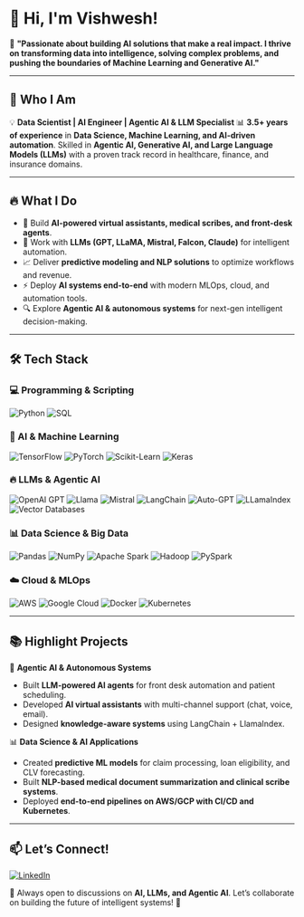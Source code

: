 # 👋 Hi, I'm Vishwesh!

🚀 **"Passionate about building AI solutions that make a real impact. I thrive on transforming data into intelligence, solving complex problems, and pushing the boundaries of Machine Learning and Generative AI."**

---

## 🌟 Who I Am

💡 **Data Scientist | AI Engineer | Agentic AI & LLM Specialist**
📊 **3.5+ years of experience** in **Data Science, Machine Learning, and AI-driven automation**. Skilled in **Agentic AI, Generative AI, and Large Language Models (LLMs)** with a proven track record in healthcare, finance, and insurance domains.

---

## 🔥 What I Do

* 🤖 Build **AI-powered virtual assistants, medical scribes, and front-desk agents**.
* 🧠 Work with **LLMs (GPT, LLaMA, Mistral, Falcon, Claude)** for intelligent automation.
* 📈 Deliver **predictive modeling and NLP solutions** to optimize workflows and revenue.
* ⚡ Deploy **AI systems end-to-end** with modern MLOps, cloud, and automation tools.
* 🔍 Explore **Agentic AI & autonomous systems** for next-gen intelligent decision-making.

---

## 🛠 Tech Stack

### 💻 Programming & Scripting

![Python](https://img.shields.io/badge/Python-3776AB?style=for-the-badge\&logo=python\&logoColor=white)
![SQL](https://img.shields.io/badge/SQL-CC2927?style=for-the-badge\&logo=amazon-dynamodb\&logoColor=white)

### 🤖 AI & Machine Learning

![TensorFlow](https://img.shields.io/badge/TensorFlow-FF6F00?style=for-the-badge\&logo=tensorflow\&logoColor=white)
![PyTorch](https://img.shields.io/badge/PyTorch-EE4C2C?style=for-the-badge\&logo=pytorch\&logoColor=white)
![Scikit-Learn](https://img.shields.io/badge/Scikit--Learn-F7931E?style=for-the-badge\&logo=scikit-learn\&logoColor=white)
![Keras](https://img.shields.io/badge/Keras-D00000?style=for-the-badge\&logo=keras\&logoColor=white)

### 🔥 LLMs & Agentic AI

![OpenAI GPT](https://img.shields.io/badge/OpenAI%20GPT-008080?style=for-the-badge\&logo=openai\&logoColor=white)
![Llama](https://img.shields.io/badge/LLaMA-1A237E?style=for-the-badge\&logo=meta\&logoColor=white)
![Mistral](https://img.shields.io/badge/Mistral-000000?style=for-the-badge\&logo=mistral\&logoColor=white)
![LangChain](https://img.shields.io/badge/LangChain-4A90E2?style=for-the-badge)
![Auto-GPT](https://img.shields.io/badge/AutoGPT-000000?style=for-the-badge\&logo=github\&logoColor=white)
![LLamaIndex](https://img.shields.io/badge/LlamaIndex-1A1A1A?style=for-the-badge)
![Vector Databases](https://img.shields.io/badge/Vector%20DBs-FF6F00?style=for-the-badge\&logo=faiss\&logoColor=white)

### 📊 Data Science & Big Data

![Pandas](https://img.shields.io/badge/Pandas-150458?style=for-the-badge\&logo=pandas\&logoColor=white)
![NumPy](https://img.shields.io/badge/NumPy-013243?style=for-the-badge\&logo=numpy\&logoColor=white)
![Apache Spark](https://img.shields.io/badge/Apache%20Spark-E25A1C?style=for-the-badge\&logo=apachespark\&logoColor=white)
![Hadoop](https://img.shields.io/badge/Hadoop-66CCFF?style=for-the-badge\&logo=apachehadoop\&logoColor=white)
![PySpark](https://img.shields.io/badge/PySpark-FF8C00?style=for-the-badge\&logo=apachespark\&logoColor=white)

### ☁️ Cloud & MLOps

![AWS](https://img.shields.io/badge/AWS-232F3E?style=for-the-badge\&logo=amazon-aws\&logoColor=white)
![Google Cloud](https://img.shields.io/badge/GCP-4285F4?style=for-the-badge\&logo=google-cloud\&logoColor=white)
![Docker](https://img.shields.io/badge/Docker-2496ED?style=for-the-badge\&logo=docker\&logoColor=white)
![Kubernetes](https://img.shields.io/badge/Kubernetes-326CE5?style=for-the-badge\&logo=kubernetes\&logoColor=white)

---

## 📚 Highlight Projects

🚀 **Agentic AI & Autonomous Systems**

* Built **LLM-powered AI agents** for front desk automation and patient scheduling.
* Developed **AI virtual assistants** with multi-channel support (chat, voice, email).
* Designed **knowledge-aware systems** using LangChain + LlamaIndex.

📊 **Data Science & AI Applications**

* Created **predictive ML models** for claim processing, loan eligibility, and CLV forecasting.
* Built **NLP-based medical document summarization and clinical scribe systems**.
* Deployed **end-to-end pipelines on AWS/GCP with CI/CD and Kubernetes**.

---

## 📫 Let’s Connect!

[![LinkedIn](https://img.shields.io/badge/LinkedIn-0077B5?style=for-the-badge\&logo=linkedin\&logoColor=white)](https://linkedin.com/in/vishwesh-w)

💬 Always open to discussions on **AI, LLMs, and Agentic AI**. Let’s collaborate on building the future of intelligent systems! 🚀


